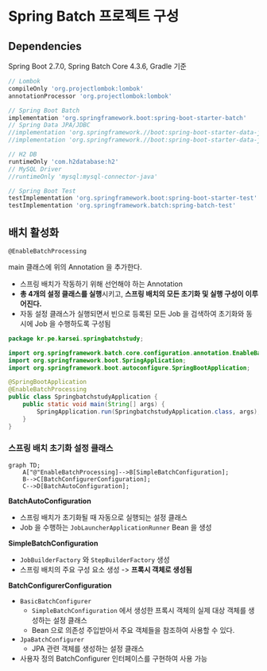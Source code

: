 # Spring Batch 프로젝트 구성

## Dependencies

Spring Boot 2.7.0, Spring Batch Core 4.3.6, Gradle 기준

```groovy
// Lombok
compileOnly 'org.projectlombok:lombok'
annotationProcessor 'org.projectlombok:lombok'

// Spring Boot Batch
implementation 'org.springframework.boot:spring-boot-starter-batch'
// Spring Data JPA/JDBC
//implementation 'org.springframework.//boot:spring-boot-starter-data-jdbc'
//implementation 'org.springframework.//boot:spring-boot-starter-data-jpa'

// H2 DB
runtimeOnly 'com.h2database:h2'
// MySQL Driver
//runtimeOnly 'mysql:mysql-connector-java'

// Spring Boot Test
testImplementation 'org.springframework.boot:spring-boot-starter-test'
testImplementation 'org.springframework.batch:spring-batch-test'
```

## 배치 활성화

`@EnableBatchProcessing`

main 클래스에 위의 Annotation 을 추가한다.

* 스프링 배치가 작동하기 위해 선언해야 하는 Annotation
* **총 4개의 설정 클래스를 실행**시키고, **스프링 배치의 모든 초기화 및 실행 구성이 이루어진다.**
* 자동 설정 클래스가 실행되면서 빈으로 등록된 모든 Job 을 검색하여 초기화와 동시에 Job 을 수행하도록 구성됨

```java
package kr.pe.karsei.springbatchstudy;

import org.springframework.batch.core.configuration.annotation.EnableBatchProcessing;
import org.springframework.boot.SpringApplication;
import org.springframework.boot.autoconfigure.SpringBootApplication;

@SpringBootApplication
@EnableBatchProcessing
public class SpringbatchstudyApplication {
    public static void main(String[] args) {
        SpringApplication.run(SpringbatchstudyApplication.class, args);
    }
}
```

### 스프링 배치 초기화 설정 클래스

```mermaid
graph TD;
    A["@"EnableBatchProcessing]-->B[SimpleBatchConfiguration];
    B-->C[BatchConfigurerConfiguration];
    C-->D[BatchAutoConfiguration];
```

**BatchAutoConfiguration**
* 스프링 배치가 초기화될 때 자동으로 실행되는 설정 클래스
* Job 을 수행하는 `JobLauncherApplicationRunner` Bean 을 생성

**SimpleBatchConfiguration**
* `JobBuilderFactory` 와 `StepBuilderFactory` 생성
* 스프링 배치의 주요 구성 요소 생성 -> **프록시 객체로 생성됨**

**BatchConfigurerConfiguration**
* `BasicBatchConfigurer`
  + `SimpleBatchConfiguration` 에서 생성한 프록시 객체의 실제 대상 객체를 생성하는 설정 클래스
  + Bean 으로 의존성 주입받아서 주요 객체들을 참조하여 사용할 수 있다.
* `JpaBatchConfigurer`
  + JPA 관련 객체를 생성하는 설정 클래스
* 사용자 정의 BatchConfigurer 인터페이스를 구현하여 사용 가능


